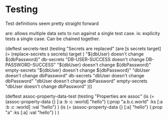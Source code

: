 # Testing

Test definitions seem pretty straight forward

are: allows multiple data sets to run against a single test case.
is: explicity tests a single case. Can be chained together.

(deftest secrets-test
  (testing "Secrets are replaced"
    (are [s secrets target] (= (replace-secrets s secrets) target )
      "${dbUser} doesn't change ${dbPassword}" db-secrets "DB-USER-SUCCESS doesn't change DB-PASSWORD-SUCCESS"
      "${dbUser} doesn't change ${dbPassword}" empty-secrets "${dbUser} doesn't change ${dbPassword}"
      "dbUser doesn't change dbPassword" db-secrets "dbUser doesn't change dbPassword"
      "dbUser doesn't change dbPassword" empty-secrets "dbUser doesn't change dbPassword"
    )))


(deftest assoc-property-data-test
  (testing "Properties are assoc"
    (is (= (assoc-property-data {} [:a :b :c :world] "hello") {:prop "a.b.c.world" :ks [:a :b :c :world] :val "hello"} )
    (is (= (assoc-property-data {} [:a] "hello") {:prop "a" :ks [:a] :val "hello"} )
    )



